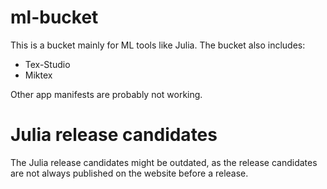# ml-bucket
This is a bucket mainly for ML tools like Julia.
The bucket also includes:
  * Tex-Studio
  * Miktex

Other app manifests are probably not working.

# Julia release candidates
The Julia release candidates might be outdated, as the release candidates are not always published on the website before a release.
